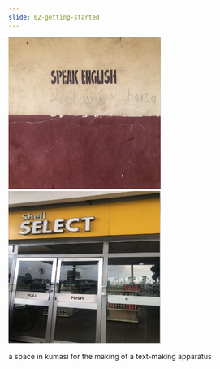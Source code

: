 ```yaml
---
slide: 02-getting-started
---
```


<img src="/assets/img/school.png" alt="" style="height: 300px; width:300px;"/>
<img src="/assets/img/shell.png" alt="" style="height: 300px; width:300px;"/>

a space in kumasi for the making of a text-making apparatus
